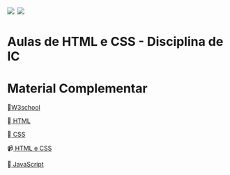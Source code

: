 # <img src="https://img.shields.io/badge/HTML5-E34F26?style=for-the-badge&logo=html5&logoColor=white"/>  <img src="https://img.shields.io/badge/css3-%231572B6.svg?style=for-the-badge&logo=css3&logoColor=white"/>
# Aulas de HTML e CSS - Disciplina de IC 
<!--<ul>
  <li><p> <a href="https://github.com/tatyane-calixto/html-css-1A/tree/main/Aula05">  Tags de texto e Tabelas </a> </p></li>
  <li><p> <a href="https://github.com/tatyane-calixto/html-css-1A/tree/main/MiniProjeto%20-%20Aula%2005">  MiniProjeto - Aula 05  </a> </p></li>
  <li><p> <a href= "https://github.com/tatyane-calixto/html-css-1A/tree/main/MiniProjeto%20-%20Aula%2006">  MiniProjeto - Aula 06  </a> </p></li>
     <li><p> <a href= "#">  MiniProjeto - Aula 07  </a> </p></li>
    <li><p> <a href= "https://github.com/tatyane-calixto/html-css-1A/tree/main/Aula08">  Aula 08 - HTML e CSS  </a> </p></li>
</ul>-->

# Material Complementar
<p>🔗<a href="https://www.w3schools.com/">W3school</a></p>
<p>🔗<a href="https://developer.mozilla.org/pt-BR/docs/Learn/HTML"> HTML </a></p>
<p>🔗<a href="https://developer.mozilla.org/pt-BR/docs/Web/CSS"> CSS </a></p>
<p>📹<a href="https://www.youtube.com/watch?v=Ejkb_YpuHWs&list=PLHz_AreHm4dkZ9-atkcmcBaMZdmLHft8n"> HTML e CSS </a></p>
<p>🔗<a href= "https://developer.mozilla.org/pt-BR/docs/Web/JavaScript"> JavaScript </a></p>
